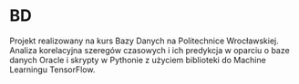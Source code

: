 # BD

Projekt realizowany na kurs Bazy Danych na Politechnice Wrocławskiej.
Analiza korelacyjna szeregów czasowych i ich predykcja w oparciu o baze danych Oracle i skrypty w Pythonie z użyciem biblioteki do Machine Learningu TensorFlow.
